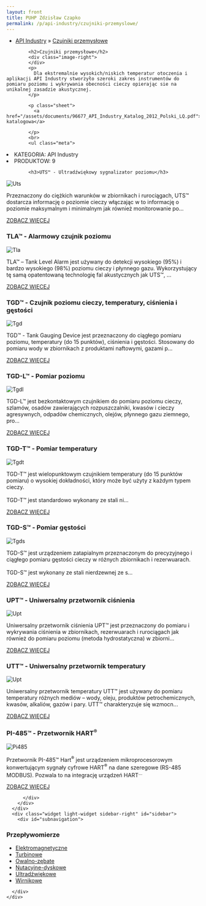 ```yaml
---
layout: front
title: PUHP Zdzisław Czapko
permalink: /p/api-industry/czujniki-przemyslowe/
---
```


<div id="content">
  <div class="wrapper-with-color-background">
    <div class="content-area-blog blog-background-sidebar-right">
      <div class="mainarea-left" id="mainarea">
        <div class="blogpost-blog3">
          <div class="post-content">
            <ul class="meta">
<li>
<a href="/p/api-industry">API Industry</a>
»
<a href="/p/api-industry/czujniki-przemyslowe">Czujniki przemysłowe</a>
</li>
</ul>

            <h2>Czujniki przemysłowe</h2>
            <div class="image-right">
            </div>
            <p>
              Dla ekstremalnie wysokich/niskich temperatur otoczenia i aplikacji API Industry stworzyło szeroki zakres instrumentów do pomiaru poziomu i wykrywania obecności cieczy opierając sie na unikalnej zasadzie akustycznej.
            </p>
            
            <p class="sheet">
              <a href="/assets/documents/96677_API_Industry_Katalog_2012_Polski_LQ.pdf">Karta katalogowa</a>

            </p>
            <br>
            <ul class="meta">
<li>
KATEGORIA:
API Industry
</li>
<li>
PRODUKTOW:
9
</li>
</ul>

            <h3>UTS™ - Ultradźwiękowy sygnalizator poziomu</h3>
<span class="blog-img-wrapper">
<img alt="Uts" src="/assets/images/katalog_produktow/api-industry/czujniki-przemyslowe/uts.jpg">

</span>
<p>
Przeznaczony do ciężkich warunków w zbiornikach i rurociągach, UTS™ dostarcza informację o poziomie cieczy włączając w to informację o poziomie maksymalnym i minimalnym jak również monitorowanie po...
</p>
<p class="separator">
<a class="more-link" href="/p/api-industry/czujniki-przemyslowe/uts-ultradzwiekowy-sygnalizator-poziomu">
<span class="button-clear">ZOBACZ WIĘCEJ</span>
</a>

</p>
<h3>TLA™  - Alarmowy czujnik poziomu</h3>
<span class="blog-img-wrapper">
<img alt="Tla" src="/assets/images/katalog_produktow/api-industry/czujniki-przemyslowe/tla.jpg">

</span>
<p>
TLA™ – Tank Level Alarm jest używany do detekcji wysokiego (95%) i bardzo wysokiego (98%) poziomu cieczy i płynnego gazu. Wykorzystujący tę samą opatentowaną technologię fal akustycznych jak UTS™, ...
</p>
<p class="separator">
<a class="more-link" href="/p/api-industry/czujniki-przemyslowe/tla-alarmowy-czujnik-poziomu">
<span class="button-clear">ZOBACZ WIĘCEJ</span>
</a>

</p>
<h3>TGD™ - Czujnik poziomu cieczy, temperatury, ciśnienia i gęstości</h3>
<span class="blog-img-wrapper">
<img alt="Tgd" src="/assets/images/katalog_produktow/api-industry/czujniki-przemyslowe/tgd.jpg">

</span>
<p>
TGD™ - Tank Gauging Device jest przeznaczony do ciągłego pomiaru poziomu, temperatury (do 15 punktów), ciśnienia i gęstości. Stosowany do pomiaru wody w zbiornikach z produktami naftowymi, gazami p...
</p>
<p class="separator">
<a class="more-link" href="/p/api-industry/czujniki-przemyslowe/tgd-czujnik-poziomu-cieczy-temperatury-cisnienia-i-gestosci">
<span class="button-clear">ZOBACZ WIĘCEJ</span>
</a>

</p>
<h3>TGD-L™ - Pomiar poziomu</h3>
<span class="blog-img-wrapper">
<img alt="Tgdl" src="/assets/images/katalog_produktow/api-industry/czujniki-przemyslowe/tgdl.jpg">

</span>
<p>
TGD-L™ jest bezkontaktowym czujnikiem do pomiaru poziomu cieczy, szlamów, osadów zawierających rozpuszczalniki, kwasów i cieczy agresywnych, odpadów chemicznych, olejów, płynnego gazu ziemnego, pro...
</p>
<p class="separator">
<a class="more-link" href="/p/api-industry/czujniki-przemyslowe/tgd-l-pomiar-poziomu">
<span class="button-clear">ZOBACZ WIĘCEJ</span>
</a>

</p>
<h3>TGD-T™ - Pomiar temperatury</h3>
<span class="blog-img-wrapper">
<img alt="Tgdt" src="/assets/images/katalog_produktow/api-industry/czujniki-przemyslowe/tgdt.jpg">

</span>
<p>
TGD-T™ jest wielopunktowym czujnikiem temperatury (do 15 punktów pomiaru) o wysokiej dokładności, który może być użyty z każdym typem cieczy.<br><br>TGD-T™ jest standardowo wykonany ze stali ni...
</p>
<p class="separator">
<a class="more-link" href="/p/api-industry/czujniki-przemyslowe/tgd-t-pomiar-temperatury">
<span class="button-clear">ZOBACZ WIĘCEJ</span>
</a>

</p>
<h3>TGD-S™ - Pomiar gęstości</h3>
<span class="blog-img-wrapper">
<img alt="Tgds" src="/assets/images/katalog_produktow/api-industry/czujniki-przemyslowe/tgds.jpg">

</span>
<p>
TGD-S™ jest urządzeniem zatapialnym przeznaczonym do precyzyjnego i ciągłego pomiaru gęstości cieczy w różnych zbiornikach i rezerwuarach.<br><br> TGD-S™ jest wykonany ze stali nierdzewnej ze s...
</p>
<p class="separator">
<a class="more-link" href="/p/api-industry/czujniki-przemyslowe/tgd-s-pomiar-gestosci">
<span class="button-clear">ZOBACZ WIĘCEJ</span>
</a>

</p>
<h3>UPT™ - Uniwersalny przetwornik ciśnienia</h3>
<span class="blog-img-wrapper">
<img alt="Upt" src="/assets/images/katalog_produktow/api-industry/czujniki-przemyslowe/upt.jpg">

</span>
<p>
Uniwersalny przetwornik ciśnienia UPT™ jest przeznaczony do pomiaru i wykrywania ciśnienia w zbiornikach, rezerwuarach i rurociągach jak również do pomiaru poziomu (metoda hydrostatyczna) w zbiorni...
</p>
<p class="separator">
<a class="more-link" href="/p/api-industry/czujniki-przemyslowe/upt-uniwersalny-przetwornik-cisnienia">
<span class="button-clear">ZOBACZ WIĘCEJ</span>
</a>

</p>
<h3>UTT™ - Uniwersalny przetwornik temperatury</h3>
<span class="blog-img-wrapper">
<img alt="Upt" src="/assets/images/katalog_produktow/api-industry/czujniki-przemyslowe/upt.jpg">

</span>
<p>
Uniwersalny przetwornik temperatury UTT™ jest używany do pomiaru temperatury różnych mediów – wody, oleju, produktów petrochemicznych, kwasów, alkaliów, gazów i pary. UTT™ charakteryzuje się wzmocn...
</p>
<p class="separator">
<a class="more-link" href="/p/api-industry/czujniki-przemyslowe/utt-uniwersalny-przetwornik-temperatury">
<span class="button-clear">ZOBACZ WIĘCEJ</span>
</a>

</p>
<h3>PI-485™ - Przetwornik HART<sup>®</sup></h3>
<span class="blog-img-wrapper">
<img alt="Pi485" src="/assets/images/katalog_produktow/api-industry/czujniki-przemyslowe/pi485.jpg">

</span>
<p>
Przetwornik PI-485™ Hart<sup>®</sup> jest urządzeniem mikroprocesorowym konwertującym sygnały cyfrowe HART<sup>®</sup> na dane szeregowe (RS-485 MODBUS). Pozwala to na integrację urządzeń HART<sup>...
</sup></p>
<p class="separator">
<a class="more-link" href="/p/api-industry/czujniki-przemyslowe/pi-485-przetwornik-hart-sup-sup">
<span class="button-clear">ZOBACZ WIĘCEJ</span>
</a>

</p>

          </div>
        </div>
      </div>
      <div class="widget light-widget sidebar-right" id="sidebar">
        <div id="subnavigation">
<h3>Przepływomierze</h3>
<ul class="subcategories">
<li class="category"><a href="/p/przeplywomierze/elektromagnetyczne">Elektromagnetyczne</a></li>
<li class="category"><a href="/p/przeplywomierze/turbinowe">Turbinowe</a></li>
<li class="category"><a href="/p/przeplywomierze/owalno-zebate">Owalno-zębate</a></li>
<li class="category"><a href="/p/przeplywomierze/nutacyjne-dyskowe">Nutacyjne-dyskowe</a></li>
<li class="category"><a href="/p/przeplywomierze/ultradzwiekowe">Ultradźwiękowe</a></li>
<li class="category"><a href="/p/przeplywomierze/wirnikowe">Wirnikowe</a></li>
<!--
<li class="category"><a href="/p/przeplywomierze/wirowe">Wirowe</a></li>
<li class="category"><a href="/p/przeplywomierze/o-zmiennym-przekroju">O zmiennym przekroju</a></li>
<li class="category"><a href="/p/przeplywomierze/dla-hydrauliki-silowej">Dla hydrauliki siłowej</a></li>
<li class="category"><a href="/p/przeplywomierze/zwezkowe-i-roznicowo-cisnieniowe">Zwężkowe i różnicowo-ciśnieniowe</a></li>
-->
</ul>
<!--
<h3>Zawory regulacyjne</h3>
<ul class="subcategories">
<li class="category"><a href="/p/zawory-regulacyjne/male-zawory-regulacyjne">Małe zawory regulacyjne</a></li>
<li class="category"><a href="/p/zawory-regulacyjne/zawory-procesowe">Zawory procesowe</a></li>
<li class="category"><a href="/p/zawory-regulacyjne/zawory-w-wykonaniu-higienicznym">Zawory w wykonaniu higienicznym</a></li>
</ul>
<h3>API Industry</h3>
<ul class="subcategories">
<li class="category"><a href="/p/api-industry/czujniki-przemyslowe">Czujniki przemysłowe</a></li>
<div class="light-widget">
<ul class="products">
<li class="product"><a href="/p/api-industry/czujniki-przemyslowe/uts-ultradzwiekowy-sygnalizator-poziomu">UTS™ - Ultradźwiękowy sygnalizator poziomu</a></li>
<li class="product"><a href="/p/api-industry/czujniki-przemyslowe/tla-alarmowy-czujnik-poziomu">TLA™  - Alarmowy czujnik poziomu</a></li>
<li class="product"><a href="/p/api-industry/czujniki-przemyslowe/tgd-czujnik-poziomu-cieczy-temperatury-cisnienia-i-gestosci">TGD™ - Czujnik poziomu cieczy, temperatury, ciśnienia i gęstości</a></li>
<li class="product"><a href="/p/api-industry/czujniki-przemyslowe/tgd-l-pomiar-poziomu">TGD-L™ - Pomiar poziomu</a></li>
<li class="product"><a href="/p/api-industry/czujniki-przemyslowe/tgd-t-pomiar-temperatury">TGD-T™ - Pomiar temperatury</a></li>
<li class="product"><a href="/p/api-industry/czujniki-przemyslowe/tgd-s-pomiar-gestosci">TGD-S™ - Pomiar gęstości</a></li>
<li class="product"><a href="/p/api-industry/czujniki-przemyslowe/upt-uniwersalny-przetwornik-cisnienia">UPT™ - Uniwersalny przetwornik ciśnienia</a></li>
<li class="product"><a href="/p/api-industry/czujniki-przemyslowe/utt-uniwersalny-przetwornik-temperatury">UTT™ - Uniwersalny przetwornik temperatury</a></li>
<li class="product"><a href="/p/api-industry/czujniki-przemyslowe/pi-485-przetwornik-hart-sup-sup">PI-485™ - Przetwornik HART<sup>®</sup></a></li>
</ul>
</div>
</ul>
</div>
-->
        
      </div>
    </div>
  </div>
</div>
